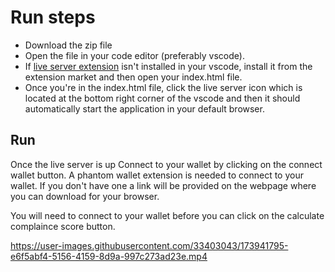 # Run steps

- Download the zip file
- Open the file in your code editor (preferably vscode).
- If [live server extension](https://marketplace.visualstudio.com/items?itemName=ritwickdey.LiveServer) isn't installed in your vscode, install it from the extension market and then open your index.html file.
- Once you're in the index.html file, click the live server icon which is located at the bottom right corner of the vscode and then it should automatically start the application in your default browser.

## Run

Once the live server is up Connect to your wallet by clicking on the connect wallet button. A phantom wallet extension is needed to connect to your wallet. If you don't have one a link will be provided on the webpage where you can download for your browser.

You will need to connect to your wallet before you can click on the calculate complaince score button.

https://user-images.githubusercontent.com/33403043/173941795-e6f5abf4-5156-4159-8d9a-997c273ad23e.mp4
